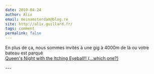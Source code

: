 ```yaml
---
date: 2010-04-24
author: Alix
email: meinamsterdam@blog.re
site: http://alix.guillard.fr/
tags: comment
permalink: false
---
```


<p>En plus de ça, nous sommes invités à une gig à 4000m de là ou votre bateau est parqué<br />
<a href="http://www.facebook.com/event.php?eid=121195891225832">Queen's Night with the Itching Eyeball!! (...which one?)</a></p>
---